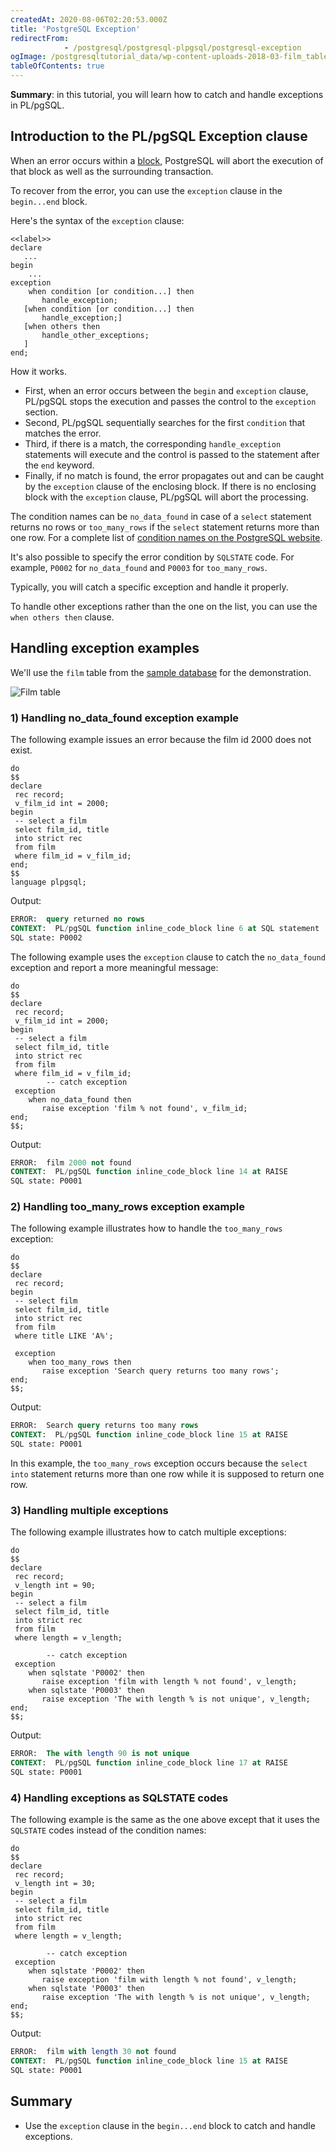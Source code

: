 ```yaml
---
createdAt: 2020-08-06T02:20:53.000Z
title: 'PostgreSQL Exception'
redirectFrom: 
            - /postgresql/postgresql-plpgsql/postgresql-exception
ogImage: /postgresqltutorial_data/wp-content-uploads-2018-03-film_table.png
tableOfContents: true
---
```


**Summary**: in this tutorial, you will learn how to catch and handle exceptions in PL/pgSQL.

## Introduction to the PL/pgSQL Exception clause

When an error occurs within a [block](/postgresql/postgresql-plpgsql/plpgsql-block-structure), PostgreSQL will abort the execution of that block as well as the surrounding transaction.

To recover from the error, you can use the `exception` clause in the `begin...end` block.

Here's the syntax of the `exception` clause:

```
<<label>>
declare
   ...
begin
    ...
exception
    when condition [or condition...] then
       handle_exception;
   [when condition [or condition...] then
       handle_exception;]
   [when others then
       handle_other_exceptions;
   ]
end;
```

How it works.

- First, when an error occurs between the `begin` and `exception` clause, PL/pgSQL stops the execution and passes the control to the `exception` section.
- Second, PL/pgSQL sequentially searches for the first `condition` that matches the error.
- Third, if there is a match, the corresponding `handle_exception` statements will execute and the control is passed to the statement after the `end` keyword.
- Finally, if no match is found, the error propagates out and can be caught by the `exception` clause of the enclosing block. If there is no enclosing block with the `exception` clause, PL/pgSQL will abort the processing.

The condition names can be `no_data_found` in case of a `select` statement returns no rows or `too_many_rows` if the `select` statement returns more than one row. For a complete list of [condition names on the PostgreSQL website](https://www.postgresql.org/docs/current/errcodes-appendix.html).

It's also possible to specify the error condition by `SQLSTATE` code. For example, `P0002` for `no_data_found` and `P0003` for `too_many_rows`.

Typically, you will catch a specific exception and handle it properly.

To handle other exceptions rather than the one on the list, you can use the `when others then` clause.

## Handling exception examples

We'll use the `film` table from the [sample database](/postgresql/postgresql-getting-started/postgresql-sample-database) for the demonstration.

![Film table](/postgresqltutorial_data/wp-content-uploads-2018-03-film_table.png)

### 1) Handling no_data_found exception example

The following example issues an error because the film id 2000 does not exist.

```
do
$$
declare
 rec record;
 v_film_id int = 2000;
begin
 -- select a film
 select film_id, title
 into strict rec
 from film
 where film_id = v_film_id;
end;
$$
language plpgsql;
```

Output:

```sql
ERROR:  query returned no rows
CONTEXT:  PL/pgSQL function inline_code_block line 6 at SQL statement
SQL state: P0002
```

The following example uses the `exception` clause to catch the `no_data_found` exception and report a more meaningful message:

```
do
$$
declare
 rec record;
 v_film_id int = 2000;
begin
 -- select a film
 select film_id, title
 into strict rec
 from film
 where film_id = v_film_id;
        -- catch exception
 exception
    when no_data_found then
       raise exception 'film % not found', v_film_id;
end;
$$;
```

Output:

```sql
ERROR:  film 2000 not found
CONTEXT:  PL/pgSQL function inline_code_block line 14 at RAISE
SQL state: P0001
```

### 2) Handling too_many_rows exception example

The following example illustrates how to handle the `too_many_rows` exception:

```
do
$$
declare
 rec record;
begin
 -- select film
 select film_id, title
 into strict rec
 from film
 where title LIKE 'A%';

 exception
    when too_many_rows then
       raise exception 'Search query returns too many rows';
end;
$$;
```

Output:

```sql
ERROR:  Search query returns too many rows
CONTEXT:  PL/pgSQL function inline_code_block line 15 at RAISE
SQL state: P0001
```

In this example, the `too_many_rows` exception occurs because the `select into` statement returns more than one row while it is supposed to return one row.

### 3) Handling multiple exceptions

The following example illustrates how to catch multiple exceptions:

```
do
$$
declare
 rec record;
 v_length int = 90;
begin
 -- select a film
 select film_id, title
 into strict rec
 from film
 where length = v_length;

        -- catch exception
 exception
    when sqlstate 'P0002' then
       raise exception 'film with length % not found', v_length;
    when sqlstate 'P0003' then
       raise exception 'The with length % is not unique', v_length;
end;
$$;
```

Output:

```sql
ERROR:  The with length 90 is not unique
CONTEXT:  PL/pgSQL function inline_code_block line 17 at RAISE
SQL state: P0001
```

### 4) Handling exceptions as SQLSTATE codes

The following example is the same as the one above except that it uses the `SQLSTATE` codes instead of the condition names:

```
do
$$
declare
 rec record;
 v_length int = 30;
begin
 -- select a film
 select film_id, title
 into strict rec
 from film
 where length = v_length;

        -- catch exception
 exception
    when sqlstate 'P0002' then
       raise exception 'film with length % not found', v_length;
    when sqlstate 'P0003' then
       raise exception 'The with length % is not unique', v_length;
end;
$$;
```

Output:

```sql
ERROR:  film with length 30 not found
CONTEXT:  PL/pgSQL function inline_code_block line 15 at RAISE
SQL state: P0001
```

## Summary

- Use the `exception` clause in the `begin...end` block to catch and handle exceptions.
